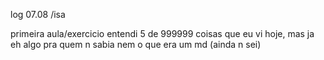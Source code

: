 log 07.08 /isa

primeira aula/exercicio
    entendi 5 de 999999 coisas que eu vi hoje, mas ja eh algo pra quem n sabia nem o que era um md (ainda n sei)